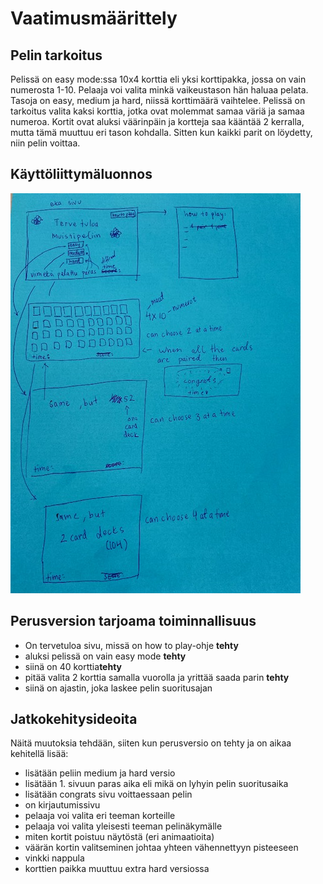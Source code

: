 # Vaatimusmäärittely

## Pelin tarkoitus
Pelissä on easy mode:ssa 10x4 korttia eli yksi korttipakka, jossa on vain numerosta 1-10. Pelaaja voi valita minkä vaikeustason hän haluaa pelata. Tasoja on easy, medium ja hard, niissä korttimäärä vaihtelee. Pelissä on tarkoitus valita kaksi korttia, jotka ovat molemmat samaa väriä ja samaa numeroa. Kortit ovat aluksi väärinpäin ja kortteja saa kääntää 2 kerralla, mutta tämä muuttuu eri tason kohdalla. Sitten kun kaikki parit on löydetty, niin pelin voittaa. 

## Käyttöliittymäluonnos
![IMG_5206.jpg](./kuvat/IMG_5206.jpg)

## Perusversion tarjoama toiminnallisuus
- On tervetuloa sivu, missä on how to play-ohje **tehty**
- aluksi pelissä on vain easy mode **tehty**
- siinä on 40 korttia**tehty**
- pitää valita 2 korttia samalla vuorolla ja yrittää saada parin **tehty**
- siinä on ajastin, joka laskee pelin suoritusajan


## Jatkokehitysideoita
Näitä muutoksia tehdään, siiten kun perusversio on tehty ja on aikaa kehitellä lisää:
- lisätään peliin medium ja hard versio
- lisätään 1. sivuun paras aika eli mikä on lyhyin pelin suoritusaika
- lisätään congrats sivu voittaessaan pelin
- on kirjautumissivu
- pelaaja voi valita eri teeman korteille
- pelaaja voi valita yleisesti teeman pelinäkymälle
- miten kortit poistuu näytöstä (eri animaatioita)
- väärän kortin valitseminen johtaa yhteen vähennettyyn pisteeseen
- vinkki nappula
- korttien paikka muuttuu extra hard versiossa
